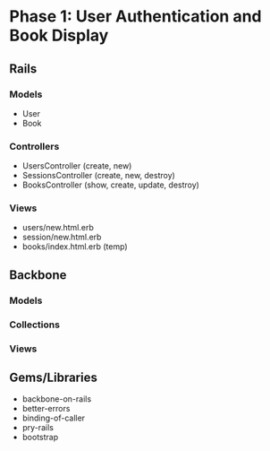 # Phase 1: User Authentication and Book Display

## Rails
### Models
* User
* Book

### Controllers
* UsersController (create, new)
* SessionsController (create, new, destroy)
* BooksController (show, create, update, destroy)

### Views
* users/new.html.erb
* session/new.html.erb
* books/index.html.erb (temp)

## Backbone
### Models

### Collections

### Views

## Gems/Libraries
* backbone-on-rails
* better-errors
* binding-of-caller
* pry-rails
* bootstrap
